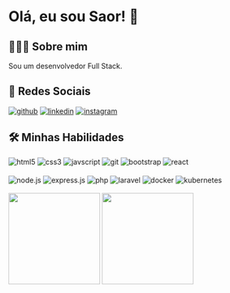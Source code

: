 # Olá, eu sou Saor! 👋

## 🧑🏾‍💻 Sobre mim
Sou um desenvolvedor Full Stack.

## 🔗 Redes Sociais
[![github](https://img.shields.io/badge/GitHub-20232A?style=for-the-badge&logo=github&logoColor=white)](https://github.com/SaorCampos)
[![linkedin](https://img.shields.io/badge/linkedin-20232A?style=for-the-badge&logo=linkedin&logoColor=white)](https://www.linkedin.com/in/saor-campos-de-oliveira-0675a8ab/)
[![instagram](https://img.shields.io/badge/Instagram-20232A?style=for-the-badge&logo=instagram&logoColor=white)](https://instagram.com/saorcamposdeoliveira)


## 🛠 Minhas Habilidades
<div style="display: inline_block">
  <img align="center" alt="html5" src="https://img.shields.io/badge/HTML5-20232A?style=for-the-badge&logo=html5&logoColor=white" />
  <img align="center" alt="css3" src="https://img.shields.io/badge/CSS3-20232A?style=for-the-badge&logo=css3&logoColor=white" />
  <img align="center" alt="javscript" src="https://img.shields.io/badge/JavaScript-20232A?style=for-the-badge&logo=javascript&logoColor=black" />
  <img align="center" alt="git" src="https://img.shields.io/badge/GIT-20232A?style=for-the-badge&logo=git&logoColor=white" />
  <img align="center" alt="bootstrap" src="https://img.shields.io/badge/Bootstrap-20232A?style=for-the-badge&logo=bootstrap&logoColor=white" />
  <img align="center" alt="react" src="https://img.shields.io/badge/React-20232A?style=for-the-badge&logo=react&logoColor=61DAFB" />
</div>
<br/>
<div style="display: inline_block">
   <img align="center" alt="node.js" src="https://img.shields.io/badge/Node.js-20232A?style=for-the-badge&logo=node.js&logoColor=white" />
  <img align="center" alt="express.js" src="https://img.shields.io/badge/Express.js-20232A?style=for-the-badge" />
  <img align="center" alt="php" src="https://img.shields.io/badge/PHP-20232A?style=for-the-badge&logo=php&logoColor=61DAFB" />
  <img align="center" alt="laravel" src="https://img.shields.io/badge/Laravel-20232A?style=for-the-badge&logo=laravel&logoColor" />
  <img align="center" alt="docker" src="https://img.shields.io/badge/Docker-20232A?style=for-the-badge&logo=docker" />
  <img align="center" alt="kubernetes" src="https://img.shields.io/badge/Kubernets-20232A?style=for-the-badge&logo=kubernetes" />
</div>
<br/>

<div>
  <img  height="180em" src="https://github-readme-stats.vercel.app/api?username=SaorCampos&show_icons=true&theme=dark&include_all_commits=true&count_private=true"/>
  <img  height="180em" src="https://github-readme-stats.vercel.app/api/top-langs/?username=SaorCampos&layout=compact&langs_count=16&theme=dark"/>
</div>
